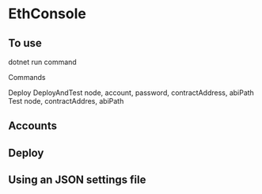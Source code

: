 # EthConsole

## To use
dotnet run command

Commands

Deploy
DeployAndTest node, account, password, contractAddress, abiPath
Test node, contractAddres, abiPath

## Accounts


## Deploy


## Using an JSON settings file
